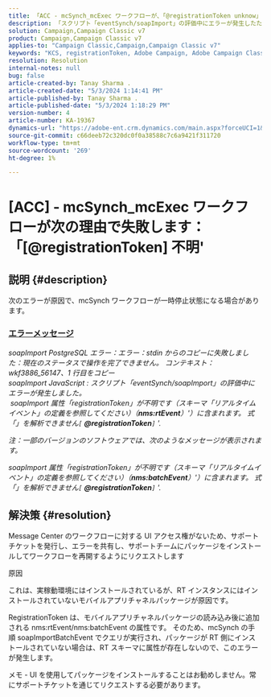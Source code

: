 ```yaml
---
title: 「ACC - mcSynch_mcExec ワークフローが、「@registrationToken unknow」が原因で失敗する」
description: 「スクリプト「eventSynch/soapImport」の評価中にエラーが発生したために mcSynch ワークフローが一時停止状態になる問題を修正する方法を説明します。」
solution: Campaign,Campaign Classic v7
product: Campaign,Campaign Classic v7
applies-to: "Campaign Classic,Campaign,Campaign Classic v7"
keywords: "KCS, registrationToken, Adobe Campaign, Adobe Campaign Classic, ACC, mcSynch_mcExec ワークフローの失敗，トラブルシューティング"
resolution: Resolution
internal-notes: null
bug: false
article-created-by: Tanay Sharma .
article-created-date: "5/3/2024 1:14:41 PM"
article-published-by: Tanay Sharma .
article-published-date: "5/3/2024 1:18:29 PM"
version-number: 4
article-number: KA-19367
dynamics-url: "https://adobe-ent.crm.dynamics.com/main.aspx?forceUCI=1&pagetype=entityrecord&etn=knowledgearticle&id=3ba19b17-4f09-ef11-9f8a-6045bd026dc7"
source-git-commit: c66deeb72c320dc0f0a38588c7c6a9421f311720
workflow-type: tm+mt
source-wordcount: '269'
ht-degree: 1%

---
```


# [ACC] - mcSynch_mcExec ワークフローが次の理由で失敗します：「[@registrationToken] 不明&#39;

## 説明 {#description}


次のエラーが原因で、mcSynch ワークフローが一時停止状態になる場合があります。



### <u>エラーメッセージ</u>

*soapImport PostgreSQL エラー：エラー：stdin からのコピーに失敗しました：現在のステータスで操作を完了できません。 コンテキスト：wkf3886_56147、1 行目をコピー
<br>soapImport JavaScript : スクリプト「eventSynch/soapImport」の評価中にエラーが発生しました。
<br> soapImport 属性「registrationToken」が不明です（スキーマ「リアルタイムイベント」の定義を参照してください）（<b>nms:rtEvent</b>）&#39;）に含まれます。 式「」を解析できません`[` <b>@registrationToken</b>`]` &#39;.*

*注：一部のバージョンのソフトウェアでは、次のようなメッセージが表示されます。*

*soapImport 属性「registrationToken」が不明です（スキーマ「リアルタイムイベント」の定義を参照してください）（<b>nms:batchEvent</b>）&#39;）に含まれます。 式「」を解析できません`[` <b>@registrationToken</b>`]` &#39;.*


## 解決策 {#resolution}


Message Center のワークフローに対する UI アクセス権がないため、サポートチケットを発行し、エラーを共有し、サポートチームにパッケージをインストールしてワークフローを再開するようにリクエストします



原因

これは、実稼動環境にはインストールされているが、RT インスタンスにはインストールされていないモバイルアプリチャネルパッケージが原因です。

RegistrationToken は、モバイルアプリチャネルパッケージの読み込み後に追加される nms:rtEvent/nms:batchEvent の属性です。 そのため、mcSynch の手順 soapImportBatchEvent でクエリが実行され、パッケージが RT 側にインストールされていない場合は、RT スキーマに属性が存在しないので、このエラーが発生します。



メモ - UI を使用してパッケージをインストールすることはお勧めしません。常にサポートチケットを通じてリクエストする必要があります。
